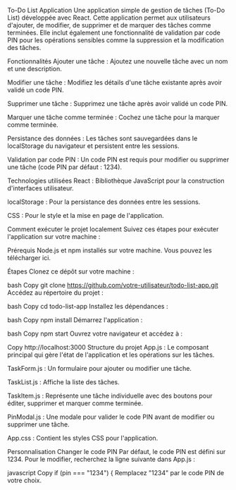 To-Do List Application
Une application simple de gestion de tâches (To-Do List) développée avec React. Cette application permet aux utilisateurs d'ajouter, de modifier, de supprimer et de marquer des tâches comme terminées. Elle inclut également une fonctionnalité de validation par code PIN pour les opérations sensibles comme la suppression et la modification des tâches.

Fonctionnalités
Ajouter une tâche : Ajoutez une nouvelle tâche avec un nom et une description.

Modifier une tâche : Modifiez les détails d'une tâche existante après avoir validé un code PIN.

Supprimer une tâche : Supprimez une tâche après avoir validé un code PIN.

Marquer une tâche comme terminée : Cochez une tâche pour la marquer comme terminée.

Persistance des données : Les tâches sont sauvegardées dans le localStorage du navigateur et persistent entre les sessions.

Validation par code PIN : Un code PIN est requis pour modifier ou supprimer une tâche (code PIN par défaut : 1234).

Technologies utilisées
React : Bibliothèque JavaScript pour la construction d'interfaces utilisateur.

localStorage : Pour la persistance des données entre les sessions.

CSS : Pour le style et la mise en page de l'application.

Comment exécuter le projet localement
Suivez ces étapes pour exécuter l'application sur votre machine :

Prérequis
Node.js et npm installés sur votre machine. Vous pouvez les télécharger ici.

Étapes
Clonez ce dépôt sur votre machine :

bash
Copy
git clone https://github.com/votre-utilisateur/todo-list-app.git
Accédez au répertoire du projet :

bash
Copy
cd todo-list-app
Installez les dépendances :

bash
Copy
npm install
Démarrez l'application :

bash
Copy
npm start
Ouvrez votre navigateur et accédez à :

Copy
http://localhost:3000
Structure du projet
App.js : Le composant principal qui gère l'état de l'application et les opérations sur les tâches.

TaskForm.js : Un formulaire pour ajouter ou modifier une tâche.

TaskList.js : Affiche la liste des tâches.

TaskItem.js : Représente une tâche individuelle avec des boutons pour éditer, supprimer et marquer comme terminée.

PinModal.js : Une modale pour valider le code PIN avant de modifier ou supprimer une tâche.

App.css : Contient les styles CSS pour l'application.

Personnalisation
Changer le code PIN
Par défaut, le code PIN est défini sur 1234. Pour le modifier, recherchez la ligne suivante dans App.js :

javascript
Copy
if (pin === "1234") {
Remplacez "1234" par le code PIN de votre choix.
